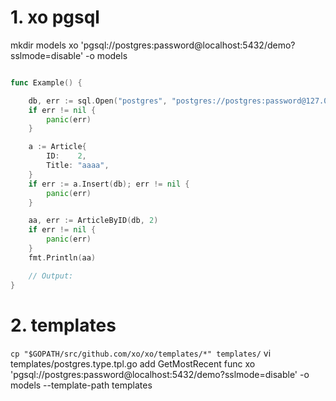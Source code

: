 # 1. xo pgsql

mkdir models
xo 'pgsql://postgres:password@localhost:5432/demo?sslmode=disable' -o models


```go

func Example() {

	db, err := sql.Open("postgres", "postgres://postgres:password@127.0.0.1/demo?sslmode=disable")
	if err != nil {
		panic(err)
	}

	a := Article{
		ID:    2,
		Title: "aaaa",
	}
	if err := a.Insert(db); err != nil {
		panic(err)
	}

	aa, err := ArticleByID(db, 2)
	if err != nil {
		panic(err)
	}
	fmt.Println(aa)

	// Output:
}

```

# 2. templates

`cp "$GOPATH/src/github.com/xo/xo/templates/*" templates/`
vi templates/postgres.type.tpl.go
add GetMostRecent func
xo 'pgsql://postgres:password@localhost:5432/demo?sslmode=disable' -o models --template-path templates

